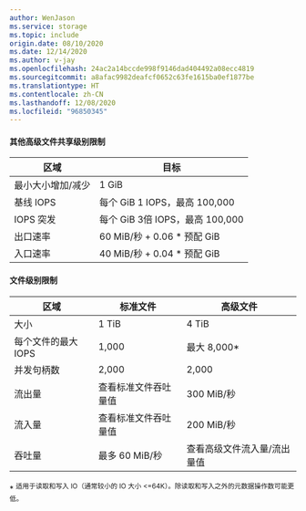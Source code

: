 ```yaml
---
author: WenJason
ms.service: storage
ms.topic: include
origin.date: 08/10/2020
ms.date: 12/14/2020
ms.author: v-jay
ms.openlocfilehash: 24ac2a14bccde998f9146dad404492a08ecc4819
ms.sourcegitcommit: a8afac9982deafcf0652c63fe1615ba0ef1877be
ms.translationtype: HT
ms.contentlocale: zh-CN
ms.lasthandoff: 12/08/2020
ms.locfileid: "96850345"
---
```

#### <a name="additional-premium-file-share-level-limits"></a>其他高级文件共享级别限制

|区域  |目标  |
|---------|---------|
|最小大小增加/减少    |1 GiB      |
|基线 IOPS    |每个 GiB 1 IOPS，最高 100,000|
|IOPS 突发    |每个 GiB 3倍 IOPS，最高 100,000|
|出口速率         |60 MiB/秒 + 0.06 * 预配 GiB        |
|入口速率| 40 MiB/秒 + 0.04 * 预配 GiB |

#### <a name="file-level-limits"></a>文件级别限制

|区域  |标准文件  |高级文件  |
|---------|---------|---------|
|大小     |1 TiB         |4 TiB         |
|每个文件的最大 IOPS      |1,000         |最大 8,000*         |
|并发句柄数     |2,000         |2,000         |
|流出量     |查看标准文件吞吐量值         |300 MiB/秒         |
|流入量     |查看标准文件吞吐量值         |200 MiB/秒         |
|吞吐量     |最多 60 MiB/秒         |查看高级文件流入量/流出量值         |

\* <sup> 适用于读取和写入 IO（通常较小的 IO 大小 <=64K）。除读取和写入之外的元数据操作数可能更低。</sup>
